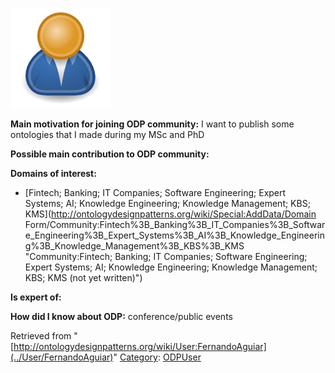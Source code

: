 [![Image:ODPUser.png](../images/a/a6/ODPUser.png)](../Image/ODPUser.png "Image:ODPUser.png")




  





__Main motivation for joining ODP community:__ I want to publish some ontologies that I made during my MSc and PhD


__Possible main contribution to ODP community:__


__Domains of interest:__



* [Fintech; Banking; IT Companies; Software Engineering; Expert Systems; AI; Knowledge Engineering; Knowledge Management; KBS; KMS](http://ontologydesignpatterns.org/wiki/Special:AddData/Domain Form/Community:Fintech%3B_Banking%3B_IT_Companies%3B_Software_Engineering%3B_Expert_Systems%3B_AI%3B_Knowledge_Engineering%3B_Knowledge_Management%3B_KBS%3B_KMS "Community:Fintech; Banking; IT Companies; Software Engineering; Expert Systems; AI; Knowledge Engineering; Knowledge Management; KBS; KMS (not yet written)")


__Is expert of:__


  

__How did I know about ODP:__ conference/public events






Retrieved from "[http://ontologydesignpatterns.org/wiki/User:FernandoAguiar](../User/FernandoAguiar)"
 [Category](http://ontologydesignpatterns.org/wiki/Special:Categories "Special:Categories"): [ODPUser](../Category/ODPUser "Category:ODPUser")